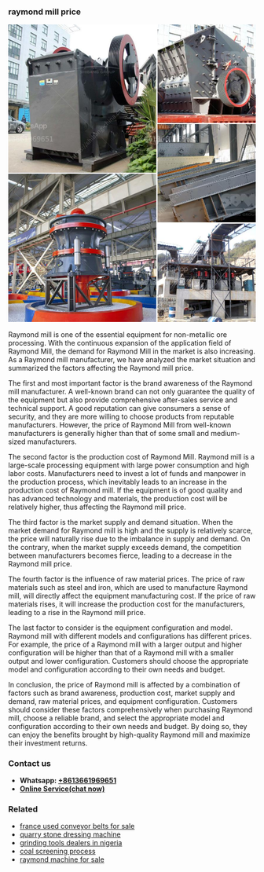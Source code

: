 <h3>raymond mill price</h3><img src='1708408508.jpg' alt=''><p>Raymond mill is one of the essential equipment for non-metallic ore processing. With the continuous expansion of the application field of Raymond Mill, the demand for Raymond Mill in the market is also increasing. As a Raymond mill manufacturer, we have analyzed the market situation and summarized the factors affecting the Raymond mill price.</p><p>The first and most important factor is the brand awareness of the Raymond mill manufacturer. A well-known brand can not only guarantee the quality of the equipment but also provide comprehensive after-sales service and technical support. A good reputation can give consumers a sense of security, and they are more willing to choose products from reputable manufacturers. However, the price of Raymond Mill from well-known manufacturers is generally higher than that of some small and medium-sized manufacturers.</p><p>The second factor is the production cost of Raymond Mill. Raymond mill is a large-scale processing equipment with large power consumption and high labor costs. Manufacturers need to invest a lot of funds and manpower in the production process, which inevitably leads to an increase in the production cost of Raymond mill. If the equipment is of good quality and has advanced technology and materials, the production cost will be relatively higher, thus affecting the Raymond mill price.</p><p>The third factor is the market supply and demand situation. When the market demand for Raymond mill is high and the supply is relatively scarce, the price will naturally rise due to the imbalance in supply and demand. On the contrary, when the market supply exceeds demand, the competition between manufacturers becomes fierce, leading to a decrease in the Raymond mill price.</p><p>The fourth factor is the influence of raw material prices. The price of raw materials such as steel and iron, which are used to manufacture Raymond mill, will directly affect the equipment manufacturing cost. If the price of raw materials rises, it will increase the production cost for the manufacturers, leading to a rise in the Raymond mill price.</p><p>The last factor to consider is the equipment configuration and model. Raymond mill with different models and configurations has different prices. For example, the price of a Raymond mill with a larger output and higher configuration will be higher than that of a Raymond mill with a smaller output and lower configuration. Customers should choose the appropriate model and configuration according to their own needs and budget.</p><p>In conclusion, the price of Raymond mill is affected by a combination of factors such as brand awareness, production cost, market supply and demand, raw material prices, and equipment configuration. Customers should consider these factors comprehensively when purchasing Raymond mill, choose a reliable brand, and select the appropriate model and configuration according to their own needs and budget. By doing so, they can enjoy the benefits brought by high-quality Raymond mill and maximize their investment returns.</p><h3>Contact us</h3><ul><li><strong>Whatsapp:&nbsp;<a href="https://wa.me/8613661969651">+8613661969651</a></strong></li><li><a href="https://swt.shibang-china.com/?git&amp;zhl&amp;raymond mill price"><strong>Online Service(chat now)</strong></a></li></ul><h3>Related</h3><ul><li><a href='france used conveyor belts for sale.md'>france used conveyor belts for sale</a></li><li><a href='quarry stone dressing machine.md'>quarry stone dressing machine</a></li><li><a href='grinding tools dealers in nigeria.md'>grinding tools dealers in nigeria</a></li><li><a href='coal screening process.md'>coal screening process</a></li><li><a href='raymond machine for sale.md'>raymond machine for sale</a></li></ul>